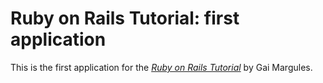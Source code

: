 # Ruby on Rails Tutorial: first application

This is the first application for the
[*Ruby on Rails Tutorial*](http://railstutorial.org/)
by Gai Margules.
